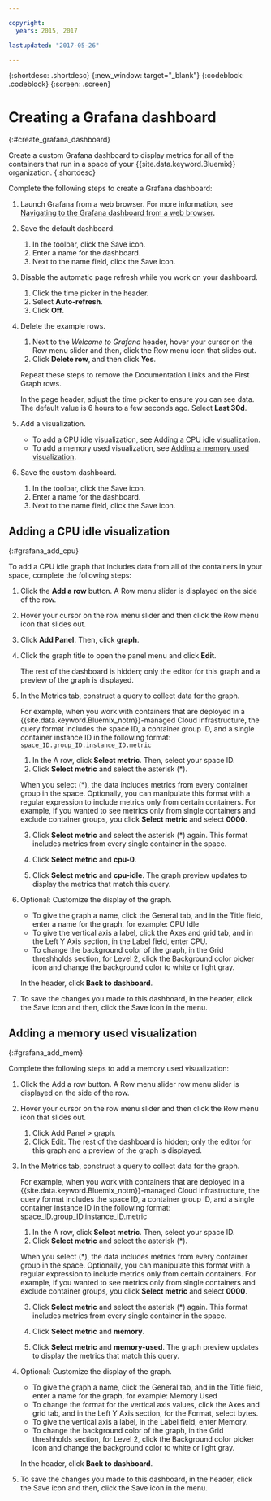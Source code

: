 ```yaml
---

copyright:
  years: 2015, 2017

lastupdated: "2017-05-26"

---
```



{:shortdesc: .shortdesc}
{:new_window: target="_blank"}
{:codeblock: .codeblock}
{:screen: .screen}

# Creating a Grafana dashboard
{:#create_grafana_dashboard}

Create a custom Grafana dashboard to display metrics for all of the containers that run in a space of your {{site.data.keyword.Bluemix}} organization.
{:shortdesc}

Complete the following steps to create a Grafana dashboard:

1. Launch Grafana from a web browser. For more information, see [Navigating to the Grafana dashboard from a web browser](navigating_grafana.html#launch_grafana_from_browser).

2. Save the default dashboard.

    1. In the toolbar, click the Save icon.
    2. Enter a name for the dashboard.
    3. Next to the name field, click the Save icon.
   
3. Disable the automatic page refresh while you work on your dashboard. 

    1. Click the time picker in the header.
    2. Select **Auto-refresh**.
    3. Click **Off**.
 
 5. Delete the example rows.
 
     1. Next to the *Welcome to Grafana* header, hover your cursor on the Row menu slider and then, click the Row menu icon that slides out.
     2. Click **Delete row**, and then click **Yes**.
     
     Repeat these steps to remove the Documentation Links and the First Graph rows. 
     
     In the page header, adjust the time picker to ensure you can see data. The default value is 6 hours to a few seconds ago. Select **Last 30d**.
     
6. Add a visualization.

    * To add a CPU idle visualization, see [Adding a CPU idle visualization](create_grafana_dashboard.html#grafana_add_cpu).
    * To add a memory used visualization, see [Adding a memory used visualization](create_grafana_dashboard.html#grafana_add_mem).
        
7. Save the custom dashboard.

    1. In the toolbar, click the Save icon.
    2. Enter a name for the dashboard.
    3. Next to the name field, click the Save icon.
    

## Adding a CPU idle visualization
{:#grafana_add_cpu}

To add a CPU idle graph that includes data from all of the containers in your space, complete the following steps:

1. Click the **Add a row** button. A Row menu slider is displayed on the side of the row.
    
2. Hover your cursor on the row menu slider and then click the Row menu icon that slides out.

3. Click **Add Panel**. Then, click **graph**.

4. Click the graph title to open the panel menu and click **Edit**. 

    The rest of the dashboard is hidden; only the editor for this graph and a preview of the graph is displayed.
    
5. In the Metrics tab, construct a query to collect data for the graph. 

    For example, when you work with containers that are deployed in a {{site.data.keyword.Bluemix_notm}}-managed Cloud infrastructure, the query format includes the space ID, a container group ID, and a single container instance ID in the following format: `space_ID.group_ID.instance_ID.metric`
        
    1. In the A row, click **Select metric**. Then, select your space ID.
    2. Click **Select metric** and select the asterisk (\*).
    
    When you select (\*), the data includes metrics from every container group in the space. Optionally, you can manipulate this format with a regular expression to include metrics only from certain containers. For example, if you wanted to see metrics only from single containers and exclude container groups, you click **Select metric** and select **0000**.
        
    3. Click **Select metric** and select the asterisk (\*) again. This format includes metrics from every single container in the space.
        
    4. Click **Select metric** and **cpu-0**.
        
    5. Click **Select metric** and **cpu-idle**. The graph preview updates to display the metrics that match this query.
    
6. Optional: Customize the display of the graph.
    
    * To give the graph a name, click the General tab, and in the Title field, enter a name for the graph, for example: CPU Idle
    * To give the vertical axis a label, click the Axes and grid tab, and in the Left Y Axis section, in the Label field, enter CPU.
    * To change the background color of the graph, in the Grid threshholds section, for Level 2, click the Background color picker icon and change the background color to white or light gray.
    
    In the header, click **Back to dashboard**.
    
7. To save the changes you made to this dashboard, in the header, click the Save icon and then, click the Save icon in the menu.


## Adding a memory used visualization
{:#grafana_add_mem}

Complete the following steps to add a memory used visualization:

1. Click the Add a row button. A Row menu slider row menu slider is displayed on the side of the row.
   
2. Hover your cursor on the row menu slider and then click the Row menu icon that slides out.

    1. Click Add Panel > graph.
    2. Click Edit. The rest of the dashboard is hidden; only the editor for this graph and a preview of the graph is displayed.
    
3. In the Metrics tab, construct a query to collect data for the graph. 

    For example, when you work with containers that are deployed in a {{site.data.keyword.Bluemix_notm}}-managed Cloud infrastructure, the query format includes the space ID, a container group ID, and a single container instance ID in the following format: space_ID.group_ID.instance_ID.metric
        
    1. In the A row, click **Select metric**. Then, select your space ID.
    2. Click **Select metric** and select the asterisk (\*).
    
    When you select (\*), the data includes metrics from every container group in the space. Optionally, you can manipulate this format with a regular expression to include metrics only from certain containers. For example, if you wanted to see metrics only from single containers and exclude container groups, you click **Select metric** and select **0000**.
    
    3. Click **Select metric** and select the asterisk (\*) again. This format includes metrics from every single container in the space.
        
    4. Click **Select metric** and **memory**.
        
    5. Click **Select metric** and **memory-used**. The graph preview updates to display the metrics that match this query.
    
6. Optional: Customize the display of the graph.
    
    * To give the graph a name, click the General tab, and in the Title field, enter a name for the graph, for example: Memory Used
    *  To change the format for the vertical axis values, click the Axes and grid tab, and in the Left Y Axis section, for the Format, select bytes.
    * To give the vertical axis a label, in the Label field, enter Memory.
    * To change the background color of the graph, in the Grid threshholds section, for Level 2, click the Background color picker icon and change the background color to white or light gray.
    
    In the header, click **Back to dashboard**.

7. To save the changes you made to this dashboard, in the header, click the Save icon and then, click the Save icon in the menu.

